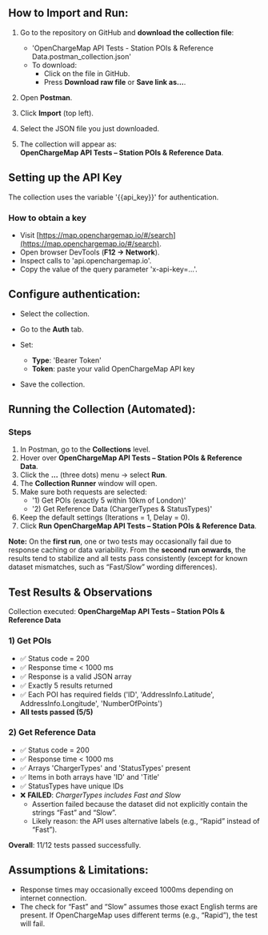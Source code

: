 ## How to Import and Run:
1. Go to the repository on GitHub and **download the collection file**:  
   - 'OpenChargeMap API Tests - Station POIs & Reference Data.postman_collection.json'  
   - To download:  
     - Click on the file in GitHub.  
     - Press **Download raw file** or **Save link as...**.  

2. Open **Postman**.  
3. Click **Import** (top left).  
4. Select the JSON file you just downloaded.  
5. The collection will appear as:  
   **OpenChargeMap API Tests – Station POIs & Reference Data**.  

##  Setting up the API Key

The collection uses the variable '{{api_key}}' for authentication.

### How to obtain a key
- Visit [https://map.openchargemap.io/#/search](https://map.openchargemap.io/#/search).
- Open browser DevTools (**F12 → Network**).
- Inspect calls to 'api.openchargemap.io'.
- Copy the value of the query parameter 'x-api-key=...'.

## Configure authentication:  
   - Select the collection.  
   - Go to the **Auth** tab.  
   - Set:  
     - **Type**: 'Bearer Token'  
     - **Token**: paste your valid OpenChargeMap API key  

- Save the collection.  
## Running the Collection (Automated):
### Steps
1. In Postman, go to the **Collections** level.  
2. Hover over **OpenChargeMap API Tests – Station POIs & Reference Data**.  
3. Click the **...** (three dots) menu → select **Run**.  
4. The **Collection Runner** window will open.  
5. Make sure both requests are selected:  
   - '1) Get POIs (exactly 5 within 10km of London)'  
   - '2) Get Reference Data (ChargerTypes & StatusTypes)'  
6. Keep the default settings (Iterations = 1, Delay = 0).  
7. Click **Run OpenChargeMap API Tests – Station POIs & Reference Data**.
   
**Note:** On the **first run**, one or two tests may occasionally fail due to response caching or data variability. From the **second run onwards**, the results tend to stabilize and all tests pass consistently (except for known dataset mismatches, such as “Fast/Slow” wording differences).

## Test Results & Observations

Collection executed: **OpenChargeMap API Tests – Station POIs & Reference Data**

### 1) Get POIs
- ✅ Status code = 200
- ✅ Response time < 1000 ms
- ✅ Response is a valid JSON array
- ✅ Exactly 5 results returned
- ✅ Each POI has required fields ('ID', 'AddressInfo.Latitude', AddressInfo.Longitude', 'NumberOfPoints')
- **All tests passed (5/5)**

### 2) Get Reference Data
- ✅ Status code = 200
- ✅ Response time < 1000 ms
- ✅ Arrays 'ChargerTypes' and 'StatusTypes' present
- ✅ Items in both arrays have 'ID' and 'Title'
- ✅ StatusTypes have unique IDs
- ❌ **FAILED**: *ChargerTypes includes Fast and Slow*  
  - Assertion failed because the dataset did not explicitly contain the strings “Fast” and “Slow”.  
  - Likely reason: the API uses alternative labels (e.g., “Rapid” instead of “Fast”).

**Overall**: 11/12 tests passed successfully.

##  Assumptions & Limitations:
- Response times may occasionally exceed 1000ms depending on internet connection.
- The check for “Fast” and “Slow” assumes those exact English terms are present. If OpenChargeMap uses different terms (e.g., “Rapid”), the test will fail.


